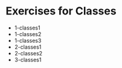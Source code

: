 # Exercises for Classes

* 1-classes1
* 1-classes2
* 1-classes3
* 2-classes1
* 2-classes2
* 3-classes1
